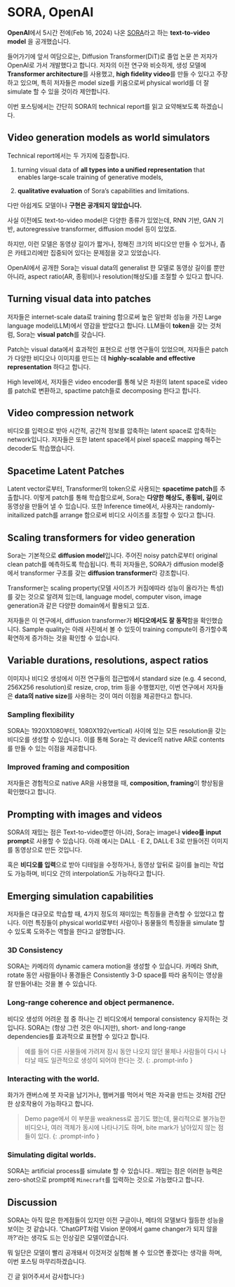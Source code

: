 ﻿
# SORA, OpenAI

**OpenAI**에서 5시간 전에(Feb 16, 2024) 나온 [SORA](https://openai.com/index/sora/)라고 하는 **text-to-video model** 을 공개했습니다.


들어가기에 앞서 여담으로는, Diffusion Transformer(DiT)로 졸업 논문 쓴 저자가 OpenAI로 가서 개발했다고 합니다.
저자의 이전 연구와 비슷하게, 생성 모델에 **Transformer architecture**를 사용했고, **high fidelity video**를 만들 수 있다고 주장하고 있으며,  특히 저자들은 model size를 키움으로써 physical world를 더 잘 simulate 할 수 있을 것이라 제안합니다.

이번 포스팅에서는 간단히 SORA의 technical report를 읽고 요약해보도록 하겠습니다.

## Video generation models as world simulators

Technical report에서는 두 가지에 집중합니다.

1. turning visual data of **all types into a unified representation** that enables large-scale training of generative models,

2.  **qualitative evaluation** of Sora’s capabilities and limitations.

다만 아쉽게도 모델이나 **구현은 공개되지 않았습니다.**

사실 이전에도 text-to-video model은 다양한 종류가 있었는데, RNN 기반, GAN 기반, autoregressive transformer, diffusion model 등이 있었죠.

하지만, 이런 모델은 동영상 길이가 짧거나, 정해진 크기의 비디오만 만들 수 있거나, 좁은 카테고리에만 집중되어 있다는 문제점을 갖고 있었습니다.

OpenAI에서 공개한 Sora는 visual data의 generalist 한 모델로 동영상 길이를 뿐만 아니라, aspect ratio(AR, 종횡비)나 resolution(해상도)를 조절할 수 있다고 합니다.


##  Turning visual data into patches

저자들은 internet-scale data로 training 함으로써 높은 일반화 성능을 가진 Large language model(LLM)에서 영감을 받았다고 합니다. LLM들이 **token**을 갖는 것처럼, Sora는 **visual patch**를 갖습니다. 

Patch는 visual data에서 효과적인 표현으로 선행 연구들이 있었으며, 저자들은 patch가 다양한 비디오나 이미지를 만드는 데 **highly-scalable and effective representation** 하다고 합니다.

High level에서, 저자들은 video encoder를 통해 낮은 차원의 latent space로 video를 patch로 변환하고, spactime patch들로 decomposing 한다고 합니다.

## Video compression network

비디오를 입력으로 받아 시간적, 공간적 정보를 압축하는 latent space로 압축하는 network입니다.
저자들은 또한 latent space에서 pixel space로 mapping 해주는 decoder도 학습했습니다.

## Spacetime Latent Patches

Latent vector로부터, Transformer의 token으로 사용되는 **spacetime patch**를 추출합니다. 이렇게 patch를 통해 학습함으로써, Sora는 **다양한 해상도, 종횡비, 길이**로 동영상을 만들어 낼 수 있습니다. 
또한 Inference time에서, 사용자는 randomly-initailized patch를 arrange 함으로써 비디오 사이즈를 조절할 수 있다고 합니다.

## Scaling transformers for video generation

Sora는 기본적으로 **diffusion model**입니다. 주어진 noisy patch로부터 original clean patch를 예측하도록 학습됩니다. 
특히 저자들은, SORA가 diffusion model중에서 transformer 구조를 갖는 **diffusion transformer**라 강조합니다. 

Transformer는 scaling property(모델 사이즈가 커짐에따라 성능이 올라가는 특성)를 갖는 것으로 알려져 있는데, language model, computer vison, image generation과 같은 다양한 domain에서 활용되고 있죠.

저자들은 이 연구에서, diffusion transformer가 **비디오에서도 잘 동작**함을 확인했습니다. Sample quality는 아래 사진에서 볼 수 있듯이 training compute이 증가할수록 확연하게 증가하는 것을 확인할 수 있습니다.

## Variable durations, resolutions, aspect ratios

이미지나 비디오 생성에서 이전 연구들의 접근법에서 standard size (e.g. 4 second, 256X256 resolution)로 resize, crop, trim 등을 수행했지만, 이번 연구에서 저자들은 **data의 native size**를 사용하는 것이 여러 이점을 제공한다고 합니다.

### Sampling flexibility
SORA는 1920X1080부터, 1080X192(vertical) 사이에 있는 모든 resolution을 갖는 비디오를 생성할 수 있습니다. 이를 통해 Sora는 각 device의 native AR로 contents를 만들 수 있는 이점을 제공합니다.

### Improved framing and composition
저자들은 경험적으로 native AR을 사용했을 때, **composition, framing**이 향상됨을 확인했다고 합니다.

## Prompting with images and videos

SORA의 재밌는 점은 Text-to-video뿐만 아니라, Sora는 image나 **video를 input prompt**로 사용할 수 있습니다. 
아래 예시는 DALL · E 2, DALL·E 3로 만들어진 이미지를 동영상으로 만든 것입니다.

혹은 **비디오를 입력**으로 받아 디테일을 수정하거나, 동영상 앞뒤로 길이를 늘리는 작업도 가능하며, 비디오 간의 interpolation도 가능하다고 합니다.

## Emerging simulation capabilities

저자들은 대규모로 학습할 때, 4가지 정도의 재미있는 특징들을 관측할 수 있었다고 합니다. 이런 특징들이 physical world로부터 사람이나 동물들의 특징들을 simulate 할 수 있도록 도와주는 역할을 한다고 설명합니다.

### 3D Consistency
SORA는 카메라의 dynamic camera motion을 생성할 수 있습니다. 카메라 Shift, rotate 동안 사람들이나 풍경들은 Consistently 3-D space를 따라 움직이는 영상을 잘 만들어내는 것을 볼 수 있습니다.

### Long-range coherence and object permanence.
비디오 생성의 어려운 점 중 하나는 긴 비디오에서 temporal consistency 유지하는  것입니다. SORA는 (항상 그런 것은 아니지만), short- and long-range dependencies를 효과적으로 표현할 수 있다고 합니다.

>예를 들어 다른 사물들에 가려져 잠시 동안 나오지 않던 물체나 사람들이 다시 나타날 때도 일관적으로 생성이 되어야 한다는 것.
{: .prompt-info }


### Interacting with the world.


화가가 캔버스에 붓 자국을 남기거나, 햄버거를 먹어서 먹은 자국을 만드는 것처럼 간단한 상호작용이 가능하다고 합니다.

>Demo page에서 이 부분을 weakness로 꼽기도 했는데, 물리적으로 불가능한 비디오나, 여러 객체가 동시에 나타나기도 하며, bite mark가 남아있지 않는 점들이 있다.
{: .prompt-info }

### Simulating digital worlds.
SORA는 artificial process를 simulate 할 수 있습니다.. 재밌는 점은 이러한 능력은 zero-shot으로 prompt에 `Minecraft`를 입력하는 것으로 가능했다고 합니다.

## Discussion
SORA는 아직 많은 한계점들이 있지만 이전 구글이나, 메타의 모델보다 월등한 성능을 보이는 것 같습니다. 
'ChatGPT처럼 Vision 분야에서 game changer가 되지 않을까?'라는 생각도 드는 인상깊은 모델이였습니다.

뭐 일단은 모델이 빨리 공개돼서 이것저것 실험해 볼 수 있으면 좋겠다는 생각을 하며,
이번 포스팅 마무리하겠습니다.
 
긴 글 읽어주셔서 감사합니다:)












